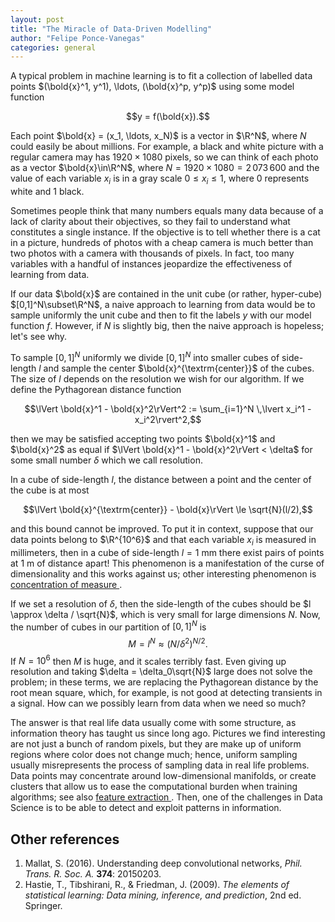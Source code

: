 ```yaml
---
layout: post
title: "The Miracle of Data-Driven Modelling"
author: "Felipe Ponce-Vanegas"
categories: general
---
```


A typical problem in machine learning is to fit a collection of labelled data points
$(\bold{x}^1, y^1), \ldots, (\bold{x}^p, y^p)$ using some model function

$$y = f(\bold{x}).$$

Each point $\bold{x} = (x_1, \ldots, x_N)$ is a vector in $\R^N$, where $N$ could easily be about millions.
For example, a black and white picture with a regular camera may has $1920\times 1080$ pixels,
so we can think of each photo as a vector $\bold{x}\in\R^N$, where $N = 1920\times 1080 = 2\,073\,600$
and the value of each variable $x_i$ is in a gray scale $0 \le x_i \le 1$, where
0 represents white and 1 black.

Sometimes people think that many numbers equals many data because of
a lack of clarity about their objectives, so
they fail to understand what constitutes a single instance.
If the objective is to tell whether there is a cat in a picture,
hundreds of photos with a cheap camera is much better than
two photos with a camera with thousands of pixels.
In fact, too many variables with a handful of instances jeopardize the effectiveness of learning from data.

If our data $\bold{x}$ are contained in the unit cube (or rather, hyper-cube) $[0,1]^N\subset\R^N$,
a naive approach to learning from data would be to sample uniformly the unit cube and
then to fit the labels $y$ with our model function $f$.
However, if $N$ is slightly big, then the naive approach is hopeless; let's see why.

To sample $[0,1]^N$ uniformly
we divide $[0,1]^N$ into smaller cubes of side-length $l$ and sample the center $\bold{x}^{\textrm{center}}$ of the cubes.
The size of $l$ depends on the resolution we wish for our algorithm.
If we define the Pythagorean distance function

$$\lVert \bold{x}^1 - \bold{x}^2\rVert^2 := \sum_{i=1}^N \,\lvert x_i^1 - x_i^2\rvert^2,$$

then we may be satisfied accepting two points $\bold{x}^1$ and $\bold{x}^2$ as equal if $\lVert \bold{x}^1 - \bold{x}^2\rVert < \delta$ for some small number $\delta$ which we call resolution.

In a cube of side-length $l$,
the distance between a point and the center of the cube is at most

$$\lVert \bold{x}^{\textrm{center}} - \bold{x}\rVert \le \sqrt{N}(l/2),$$

and this bound cannot be improved.
To put it in context, suppose that our data points belong to $\R^{10^6}$ and that each variable $x_i$ is measured in millimeters,
then in a cube of side-length $l = 1$ mm there exist pairs of points at 1 m of distance apart!
This phenomenon is a manifestation of the curse of dimensionality and this works against us;
other interesting phenomenon is <a href="https://en.wikipedia.org/wiki/Concentration_of_measure" target="_blank"> concentration of measure </a>.

If we set a resolution of $\delta$,
then the side-length of the cubes should be $l \approx \delta / \sqrt{N}$,
which is very small for large dimensions $N$.
Now, the number of cubes in our partition of $[0,1]^N$ is
$$M = l^N \approx (N/\delta^2)^{N/2}.$$
If $N = 10^6$ then $M$ is huge, and it scales
terribly fast.
Even giving up resolution and taking $\delta = \delta_0\sqrt{N}$ large does not solve the problem;
in these terms, we are replacing the Pythagorean distance by the root mean square, which, for example,
is not good at detecting transients in a signal.
How can we possibly learn from data when we need so much?

The answer is that real life data usually come with some structure, as
information theory has taught us since long ago.
Pictures we find interesting are not just a bunch of random pixels,
but they are make up of uniform regions where color does not change much;
hence, uniform sampling usually misrepresents the process
of sampling data in real life problems.
Data points may concentrate around low-dimensional manifolds, or
create clusters that allow us to ease the computational burden when training algorithms;
see also <a href="https://en.wikipedia.org/wiki/Feature_extraction" target="_blank"> feature extraction </a>.
Then, one of the challenges in Data Science is to be able to detect and exploit patterns in information.

## Other references

1. Mallat, S. (2016). Understanding deep convolutional networks, *Phil. Trans. R. Soc. A.* **374**: 20150203.
2. Hastie, T., Tibshirani, R., & Friedman, J. (2009). *The elements of statistical learning: Data mining, inference, and prediction*, 2nd ed. Springer.